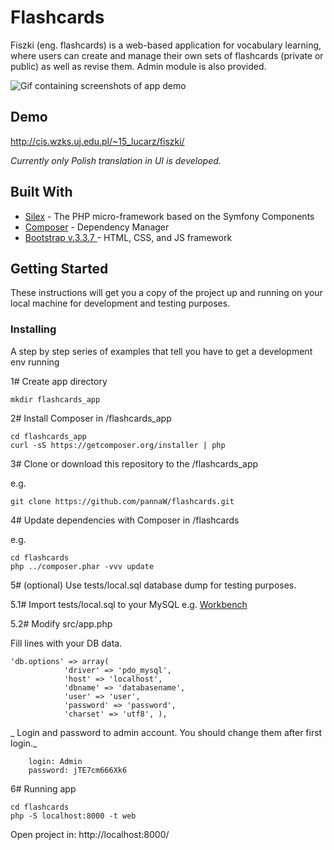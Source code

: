 # Flashcards

Fiszki (eng. flashcards) is a web-based application for vocabulary learning, 
where users can create and manage their own sets of flashcards (private or public) as well as revise them. 
Admin module is also provided.

![Gif containing screenshots of app demo](http://cis.wzks.uj.edu.pl/~15_lucarz/flashcards_demo.gif)

## Demo

http://cis.wzks.uj.edu.pl/~15_lucarz/fiszki/

_Currently only Polish translation in UI is developed._

## Built With

* [Silex](https://silex.symfony.com/) - The PHP micro-framework based on the Symfony Components
* [Composer](https://getcomposer.org/) - Dependency Manager
* [Bootstrap v.3.3.7 ](https://getbootstrap.com/docs/3.3/) - HTML, CSS, and JS framework

## Getting Started

These instructions will get you a copy of the project up and running on your local machine for development and testing purposes.

### Installing

A step by step series of examples that tell you have to get a development env running

1# Create app directory

```
mkdir flashcards_app
```

2# Install Composer in /flashcards_app

```
cd flashcards_app
curl -sS https://getcomposer.org/installer | php
```

3# Clone or download this repository to the /flashcards_app

e.g.
```
git clone https://github.com/pannaW/flashcards.git
```

4# Update dependencies with Composer in /flashcards 

e.g.
```
cd flashcards
php ../composer.phar -vvv update
```

5# (optional) Use tests/local.sql database dump for testing purposes.

5.1# Import tests/local.sql to your MySQL e.g. [Workbench](https://www.mysql.com/products/workbench/)

5.2# Modify src/app.php 

Fill lines with your DB data.

```
'db.options' => array(
            'driver' => 'pdo_mysql',
            'host' => 'localhost',
            'dbname' => 'databasename',
            'user' => 'user', 
            'password' => 'password',
            'charset' => 'utf8', ),
```


_ Login and password to admin account. You should change them after first login._

        login: Admin
        password: jTE7cm666Xk6

6# Running app

```
cd flashcards
php -S localhost:8000 -t web
```

Open project in: http://localhost:8000/
